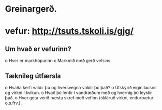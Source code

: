 # Greinargerð.
# vefur: http://tsuts.tskoli.is/gjg/
## Um hvað er vefurinn?
  o Hver er markhópurinn
  o Markmið með gerð vefsins.
## Tæknileg útfærsla
  o Hvaða kerfi valdir þú og hversvegna valdir þú það?
  o Útskýrið eigin lausnir og virkni í kvikun.
  o Hvað þú lentir í vandræðum með og hvernig þú leystir það.
  o Hver geta verið næstu skref með vefinn (ókláruð virkni, endurbætur o.s.frv.).
